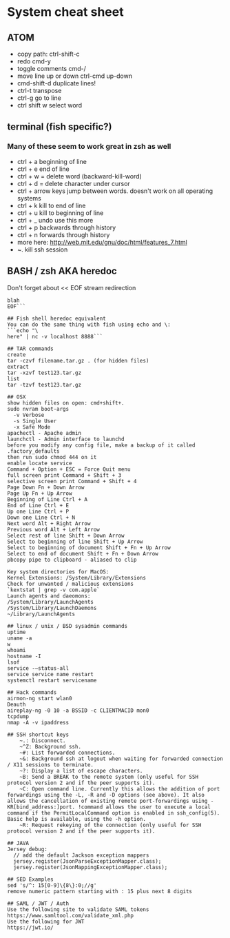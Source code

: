 # System cheat sheet
## ATOM
* copy path: ctrl-shift-c
* redo cmd-y
* toggle comments cmd-/
* move line up or down ctrl-cmd up-down
* cmd-shift-d duplicate lines!
* ctrl-t transpose
* ctrl-g go to line
* ctrl shift w select word

## terminal (fish specific?)
### Many of these seem to work great in zsh as well
* ctrl + a beginning of line
* ctrl + e end of line
* ctrl + w = delete word (backward-kill-word)
* ctrl + d = delete character under cursor 
* ctrl + arrow keys jump between words.  doesn't work on all operating systems
* ctrl + k kill to end of line
* ctrl + u kill to beginning of line
* ctrl + _ undo use this more
* ctrl + p backwards through history 
* ctrl + n forwards through history
* more here: http://web.mit.edu/gnu/doc/html/features_7.html
* ~. kill ssh session

## BASH / zsh AKA heredoc
Don't forget about << EOF stream redirection
```nc -v localhost 8888 << EOF
blah
EOF```

## Fish shell heredoc equivalent
You can do the same thing with fish using echo and \:
```echo "\
here" | nc -v localhost 8888```

## TAR commands
create
tar -czvf filename.tar.gz . (for hidden files)
extract
tar -xzvf test123.tar.gz
list
tar -tzvf test123.tar.gz

## OSX
show hidden files on open: cmd+shift+.
sudo nvram boot-args
  -v Verbose
  -s Single User
  -x Safe Mode
apachectl - Apache admin
launchctl - Admin interface to launchd
before you modify any config file, make a backup of it called .factory_defaults
then run sudo chmod 444 on it
enable locate service
Command + Option + ESC = Force Quit menu
full screen print Command + Shift + 3
selective screen print Command + Shift + 4
Page Down Fn + Down Arrow
Page Up Fn + Up Arrow
Beginning of Line Ctrl + A
End of Line Ctrl + E
Up one Line Ctrl + P
Down one Line Ctrl + N
Next word Alt + Right Arrow
Previous word Alt + Left Arrow
Select rest of line Shift + Down Arrow
Select to beginning of line Shift + Up Arrow
Select to beginning of document Shift + Fn + Up Arrow
Select to end of document Shift + Fn + Down Arrow
pbcopy pipe to clipboard - aliased to clip

Key system directories for MacOS:
Kernel Extensions: /System/Library/Extensions
Check for unwanted / malicious extensions
`kextstat | grep -v com.apple`
Launch agents and daeomons:
/System/Library/LaunchAgents
/System/Library/LaunchDaemons
~/Library/LaunchAgents

## linux / unix / BSD sysadmin commands
uptime
uname -a
w
whoami
hostname -I
lsof
service -—status-all
service service name restart
systemctl restart servicename

## Hack commands
airmon-ng start wlan0
Deauth
aireplay-ng -0 10 -a BSSID -c CLIENTMACID mon0
tcpdump
nmap -A -v ipaddress

## SSH shortcut keys    
    ~.: Disconnect.
    ~^Z: Background ssh.
    ~#: List forwarded connections.
    ~&: Background ssh at logout when waiting for forwarded connection / X11 sessions to terminate.
    ~?: Display a list of escape characters.
    ~B: Send a BREAK to the remote system (only useful for SSH protocol version 2 and if the peer supports it).
    ~C: Open command line. Currently this allows the addition of port forwardings using the -L, -R and -D options (see above). It also allows the cancellation of existing remote port-forwardings using -KR[bind_address:]port. !command allows the user to execute a local command if the PermitLocalCommand option is enabled in ssh_config(5). Basic help is available, using the -h option.
    ~R: Request rekeying of the connection (only useful for SSH protocol version 2 and if the peer supports it).

## JAVA
Jersey debug:
  // add the default Jackson exception mappers
  jersey.register(JsonParseExceptionMapper.class);
  jersey.register(JsonMappingExceptionMapper.class);

## SED Examples
sed 's/^: 15[0-9]\{8\}:0;//g'
remove numeric pattern starting with : 15 plus next 8 digits

## SAML / JWT / Auth
Use the following site to validate SAML tokens
https://www.samltool.com/validate_xml.php
Use the following for JWT
https://jwt.io/

